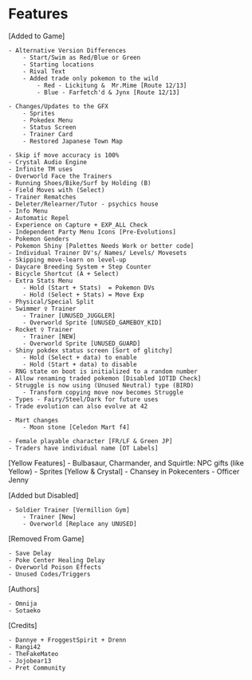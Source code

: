 # Features

[Added to Game]

    - Alternative Version Differences
	    - Start/Swim as Red/Blue or Green
	    - Starting locations
		- Rival Text
		- Added trade only pokemon to the wild
			- Red - Lickitung &  Mr.Mime [Route 12/13]
			- Blue - Farfetch'd & Jynx [Route 12/13]
			
	- Changes/Updates to the GFX
		- Sprites
		- Pokedex Menu
		- Status Screen
		- Trainer Card
		- Restored Japanese Town Map

	- Skip if move accuracy is 100%	
	- Crystal Audio Engine
	- Infinite TM uses
	- Overworld Face the Trainers
	- Running Shoes/Bike/Surf by Holding (B)
	- Field Moves with (Select)
	- Trainer Rematches
	- Deleter/Relearner/Tutor - psychics house
	- Info Menu
	- Automatic Repel
	- Experience on Capture + EXP_ALL Check
	- Independent Party Menu Icons [Pre-Evolutions]
	- Pokemon Genders
	- Pokemon Shiny [Palettes Needs Work or better code]
	- Individual Trainer DV's/ Names/ Levels/ Movesets
	- Skipping move-learn on level-up
	- Daycare Breeding System + Step Counter
	- Bicycle Shortcut (A + Select)
	- Extra Stats Menu
		- Hold (Start + Stats)  = Pokemon DVs
		- Hold (Select + Stats) = Move Exp
	- Physical/Special Split
	- Swimmer ♀ Trainer 
		- Trainer [UNUSED_JUGGLER]
		- Overworld Sprite [UNUSED_GAMEBOY_KID]
	- Rocket ♀ Trainer 
		- Trainer [NEW]
		- Overworld Sprite [UNUSED_GUARD]
	- Shiny pokdex status screen [Sort of glitchy]
		- Hold (Select + data) to enable
		- Hold (Start + data) to disable
	- RNG state on boot is initialized to a random number
	- Allow renaming traded pokemon [Disabled 1OTID Check]
	- Struggle is now using (Unused Neutral) type (BIRD)
		- Transform copying move now becomes Struggle
	- Types - Fairy/Steel/Dark for future uses
	- Trade evolution can also evolve at 42
	
	- Mart changes
		- Moon stone [Celedon Mart f4]
		
	- Female playable character [FR/LF & Green JP]
	- Traders have individual name [OT Labels]
	
[Yellow Features]
		- Bulbasaur, Charmander, and Squirtle: NPC gifts (like Yellow)
		- Sprites [Yellow & Crystal]
			- Chansey in Pokecenters
			- Officer Jenny
	
[Added but Disabled]

	- Soldier Trainer [Vermillion Gym]
		- Trainer [New]
		- Overworld [Replace any UNUSED]

[Removed From Game]

	- Save Delay
	- Poke Center Healing Delay
	- Overworld Poison Effects
	- Unused Codes/Triggers
	
[Authors]

	- Omnija
	- Sotaeko

[Credits]

	- Dannye + FroggestSpirit + Drenn
	- Rangi42
	- TheFakeMateo
	- Jojobear13
	- Pret Community